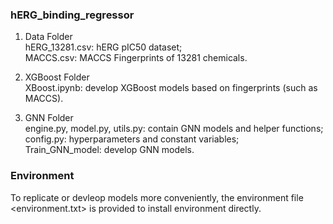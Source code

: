 ### hERG_binding_regressor

1. Data Folder   
   hERG_13281.csv: hERG pIC50 dataset;   
   MACCS.csv: MACCS Fingerprints of 13281 chemicals.

2. XGBoost Folder   
   XBoost.ipynb: develop XGBoost models based on fingerprints (such as MACCS).

3. GNN Folder   
   engine.py, model.py, utils.py: contain GNN models and helper functions;   
   config.py: hyperparameters and constant variables;   
   Train_GNN_model: develop GNN models.



### Environment

To replicate or devleop models more conveniently, the environment file <environment.txt> is provided to install environment directly.
